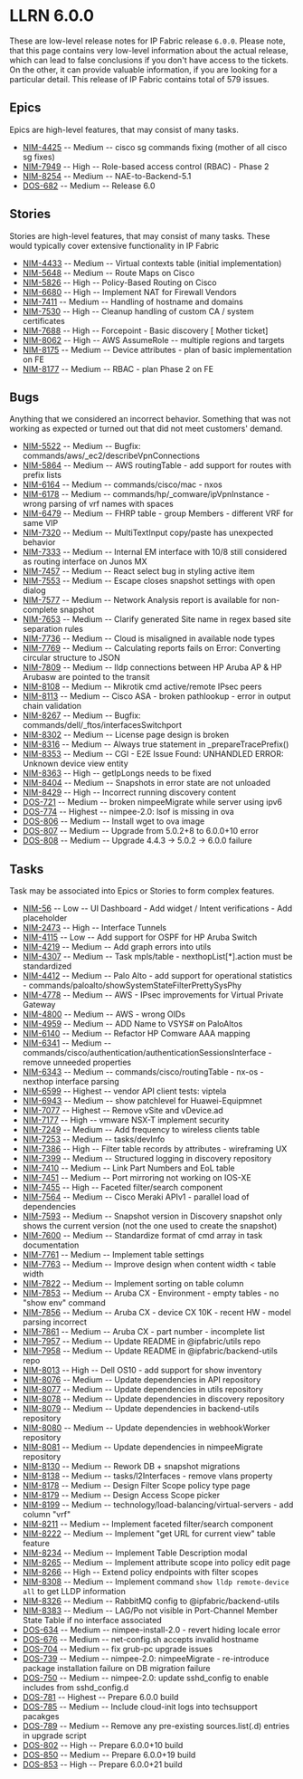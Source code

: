 # LLRN 6.0.0

These are low-level release notes for IP Fabric release `6.0.0`. Please note, that this page contains very low-level information about the actual release, which can lead to false conclusions if you don't have access to the tickets. On the other, it can provide valuable information, if you are looking for a particular detail. This release of IP Fabric contains total of 579 issues.

## Epics

Epics are high-level features, that may consist of many tasks.

- [NIM-4425](https://ipfabric.atlassian.net/browse/NIM-4425) -- Medium -- cisco sg commands fixing (mother of all cisco sg fixes)
- [NIM-7949](https://ipfabric.atlassian.net/browse/NIM-7949) -- High -- Role-based access control (RBAC) - Phase 2
- [NIM-8254](https://ipfabric.atlassian.net/browse/NIM-8254) -- Medium -- NAE-to-Backend-5.1
- [DOS-682](https://ipfabric.atlassian.net/browse/DOS-682) -- Medium -- Release 6.0

## Stories

Stories are high-level features, that may consist of many tasks. These would typically cover extensive functionality in IP Fabric

- [NIM-4433](https://ipfabric.atlassian.net/browse/NIM-4433) -- Medium -- Virtual contexts table (initial implementation)
- [NIM-5648](https://ipfabric.atlassian.net/browse/NIM-5648) -- Medium -- Route Maps on Cisco
- [NIM-5826](https://ipfabric.atlassian.net/browse/NIM-5826) -- High -- Policy-Based Routing on Cisco
- [NIM-6680](https://ipfabric.atlassian.net/browse/NIM-6680) -- High -- Implement NAT for Firewall Vendors
- [NIM-7411](https://ipfabric.atlassian.net/browse/NIM-7411) -- Medium -- Handling of hostname and domains
- [NIM-7530](https://ipfabric.atlassian.net/browse/NIM-7530) -- High -- Cleanup handling of custom CA / system certificates
- [NIM-7688](https://ipfabric.atlassian.net/browse/NIM-7688) -- High -- Forcepoint - Basic discovery [ Mother ticket]
- [NIM-8062](https://ipfabric.atlassian.net/browse/NIM-8062) -- High -- AWS AssumeRole -- multiple regions and targets
- [NIM-8175](https://ipfabric.atlassian.net/browse/NIM-8175) -- Medium -- Device attributes - plan of basic implementation on FE
- [NIM-8177](https://ipfabric.atlassian.net/browse/NIM-8177) -- Medium -- RBAC - plan Phase 2 on FE

## Bugs

Anything that we considered an incorrect behavior. Something that was not working as expected or turned out that did not meet customers' demand.

- [NIM-5522](https://ipfabric.atlassian.net/browse/NIM-5522) -- Medium -- Bugfix: commands/aws/_ec2/describeVpnConnections
- [NIM-5864](https://ipfabric.atlassian.net/browse/NIM-5864) -- Medium -- AWS routingTable - add support for routes with prefix lists
- [NIM-6164](https://ipfabric.atlassian.net/browse/NIM-6164) -- Medium -- commands/cisco/mac - nxos
- [NIM-6178](https://ipfabric.atlassian.net/browse/NIM-6178) -- Medium -- commands/hp/_comware/ipVpnInstance - wrong parsing of vrf names with spaces
- [NIM-6479](https://ipfabric.atlassian.net/browse/NIM-6479) -- Medium -- FHRP table - group Members - different VRF for same VIP
- [NIM-7320](https://ipfabric.atlassian.net/browse/NIM-7320) -- Medium -- MultiTextInput copy/paste has unexpected behavior
- [NIM-7333](https://ipfabric.atlassian.net/browse/NIM-7333) -- Medium -- Internal EM interface with 10/8 still considered as routing interface on Junos MX
- [NIM-7457](https://ipfabric.atlassian.net/browse/NIM-7457) -- Medium -- React select bug in styling active item
- [NIM-7553](https://ipfabric.atlassian.net/browse/NIM-7553) -- Medium -- Escape closes snapshot settings with open dialog
- [NIM-7577](https://ipfabric.atlassian.net/browse/NIM-7577) -- Medium -- Network Analysis report is available for non-complete snapshot
- [NIM-7653](https://ipfabric.atlassian.net/browse/NIM-7653) -- Medium -- Clarify generated Site name in regex based site separation rules
- [NIM-7736](https://ipfabric.atlassian.net/browse/NIM-7736) -- Medium -- Cloud is misaligned in available node types
- [NIM-7769](https://ipfabric.atlassian.net/browse/NIM-7769) -- Medium -- Calculating reports fails on Error: Converting circular structure to JSON
- [NIM-7809](https://ipfabric.atlassian.net/browse/NIM-7809) -- Medium -- lldp connections between HP Aruba AP & HP Arubasw are pointed to the transit
- [NIM-8108](https://ipfabric.atlassian.net/browse/NIM-8108) -- Medium -- Mikrotik cmd active/remote IPsec peers
- [NIM-8113](https://ipfabric.atlassian.net/browse/NIM-8113) -- Medium -- Cisco ASA - broken pathlookup - error in output chain validation
- [NIM-8267](https://ipfabric.atlassian.net/browse/NIM-8267) -- Medium -- Bugfix: commands/dell/_ftos/interfacesSwitchport
- [NIM-8302](https://ipfabric.atlassian.net/browse/NIM-8302) -- Medium -- License page design is broken
- [NIM-8316](https://ipfabric.atlassian.net/browse/NIM-8316) -- Medium -- Always true statement in _prepareTracePrefix()
- [NIM-8353](https://ipfabric.atlassian.net/browse/NIM-8353) -- Medium -- CGI - E2E Issue Found: UNHANDLED ERROR: Unknown device view entity
- [NIM-8363](https://ipfabric.atlassian.net/browse/NIM-8363) -- High -- getIpLongs needs to be fixed
- [NIM-8404](https://ipfabric.atlassian.net/browse/NIM-8404) -- Medium -- Snapshots in error state are not unloaded
- [NIM-8429](https://ipfabric.atlassian.net/browse/NIM-8429) -- High -- Incorrect running discovery content
- [DOS-721](https://ipfabric.atlassian.net/browse/DOS-721) -- Medium -- broken nimpeeMigrate while server using ipv6
- [DOS-774](https://ipfabric.atlassian.net/browse/DOS-774) -- Highest -- nimpee-2.0: lsof is missing in ova
- [DOS-806](https://ipfabric.atlassian.net/browse/DOS-806) -- Medium -- Install wget to ova image
- [DOS-807](https://ipfabric.atlassian.net/browse/DOS-807) -- Medium -- Upgrade from 5.0.2+8 to 6.0.0+10 error
- [DOS-808](https://ipfabric.atlassian.net/browse/DOS-808) -- Medium -- Upgrade 4.4.3 -> 5.0.2 -> 6.0.0 failure

## Tasks

Task may be associated into Epics or Stories to form complex features.

- [NIM-56](https://ipfabric.atlassian.net/browse/NIM-56) -- Low -- UI Dashboard - Add widget / Intent verifications - Add placeholder
- [NIM-2473](https://ipfabric.atlassian.net/browse/NIM-2473) -- High -- Interface Tunnels
- [NIM-4115](https://ipfabric.atlassian.net/browse/NIM-4115) -- Low -- Add support for OSPF for HP Aruba Switch
- [NIM-4219](https://ipfabric.atlassian.net/browse/NIM-4219) -- Medium -- Add graph errors into utils
- [NIM-4307](https://ipfabric.atlassian.net/browse/NIM-4307) -- Medium -- Task mpls/table - nexthopList[*].action must be standardized
- [NIM-4412](https://ipfabric.atlassian.net/browse/NIM-4412) -- Medium -- Palo Alto - add support for operational statistics - commands/paloalto/showSystemStateFilterPrettySysPhy
- [NIM-4778](https://ipfabric.atlassian.net/browse/NIM-4778) -- Medium -- AWS - IPsec improvements for Virtual Private Gateway
- [NIM-4800](https://ipfabric.atlassian.net/browse/NIM-4800) -- Medium -- AWS - wrong OIDs
- [NIM-4959](https://ipfabric.atlassian.net/browse/NIM-4959) -- Medium -- ADD Name to VSYS# on PaloAltos
- [NIM-6140](https://ipfabric.atlassian.net/browse/NIM-6140) -- Medium -- Refactor HP Comware AAA mapping
- [NIM-6341](https://ipfabric.atlassian.net/browse/NIM-6341) -- Medium -- commands/cisco/authentication/authenticationSessionsInterface - remove unneeded properties
- [NIM-6343](https://ipfabric.atlassian.net/browse/NIM-6343) -- Medium -- commands/cisco/routingTable - nx-os - nexthop interface parsing
- [NIM-6599](https://ipfabric.atlassian.net/browse/NIM-6599) -- Highest -- vendor API client tests: viptela
- [NIM-6943](https://ipfabric.atlassian.net/browse/NIM-6943) -- Medium -- show patchlevel for Huawei-Equipmnet
- [NIM-7077](https://ipfabric.atlassian.net/browse/NIM-7077) -- Highest -- Remove vSite and vDevice.ad
- [NIM-7177](https://ipfabric.atlassian.net/browse/NIM-7177) -- High -- vmware NSX-T implement security
- [NIM-7249](https://ipfabric.atlassian.net/browse/NIM-7249) -- Medium -- Add frequency to wireless clients table
- [NIM-7253](https://ipfabric.atlassian.net/browse/NIM-7253) -- Medium -- tasks/devInfo
- [NIM-7386](https://ipfabric.atlassian.net/browse/NIM-7386) -- High -- Filter table records by attributes - wireframing UX
- [NIM-7399](https://ipfabric.atlassian.net/browse/NIM-7399) -- Medium -- Structured logging in discovery repository
- [NIM-7410](https://ipfabric.atlassian.net/browse/NIM-7410) -- Medium -- Link Part Numbers and EoL table
- [NIM-7451](https://ipfabric.atlassian.net/browse/NIM-7451) -- Medium -- Port mirroring not working on IOS-XE
- [NIM-7455](https://ipfabric.atlassian.net/browse/NIM-7455) -- High -- Faceted filter/search component
- [NIM-7564](https://ipfabric.atlassian.net/browse/NIM-7564) -- Medium -- Cisco Meraki APIv1 - parallel load of dependencies
- [NIM-7593](https://ipfabric.atlassian.net/browse/NIM-7593) -- Medium -- Snapshot version in Discovery snapshot only shows the current version (not the one used to create the snapshot)
- [NIM-7600](https://ipfabric.atlassian.net/browse/NIM-7600) -- Medium -- Standardize format of cmd array in task documentation
- [NIM-7761](https://ipfabric.atlassian.net/browse/NIM-7761) -- Medium -- Implement table settings
- [NIM-7763](https://ipfabric.atlassian.net/browse/NIM-7763) -- Medium -- Improve design when content width < table width
- [NIM-7822](https://ipfabric.atlassian.net/browse/NIM-7822) -- Medium -- Implement sorting on table column
- [NIM-7853](https://ipfabric.atlassian.net/browse/NIM-7853) -- Medium -- Aruba CX - Environment - empty tables - no "show env" command
- [NIM-7856](https://ipfabric.atlassian.net/browse/NIM-7856) -- Medium -- Aruba CX - device CX 10K - recent HW - model parsing incorrect
- [NIM-7861](https://ipfabric.atlassian.net/browse/NIM-7861) -- Medium -- Aruba CX - part number - incomplete list
- [NIM-7957](https://ipfabric.atlassian.net/browse/NIM-7957) -- Medium -- Update README in @ipfabric/utils repo
- [NIM-7958](https://ipfabric.atlassian.net/browse/NIM-7958) -- Medium -- Update README in @ipfabric/backend-utils repo
- [NIM-8013](https://ipfabric.atlassian.net/browse/NIM-8013) -- High -- Dell OS10 - add support for show inventory
- [NIM-8076](https://ipfabric.atlassian.net/browse/NIM-8076) -- Medium -- Update dependencies in API repository
- [NIM-8077](https://ipfabric.atlassian.net/browse/NIM-8077) -- Medium -- Update dependencies in utils repository
- [NIM-8078](https://ipfabric.atlassian.net/browse/NIM-8078) -- Medium -- Update dependencies in discovery repository
- [NIM-8079](https://ipfabric.atlassian.net/browse/NIM-8079) -- Medium -- Update dependencies in backend-utils repository
- [NIM-8080](https://ipfabric.atlassian.net/browse/NIM-8080) -- Medium -- Update dependencies in webhookWorker repository
- [NIM-8081](https://ipfabric.atlassian.net/browse/NIM-8081) -- Medium -- Update dependencies in nimpeeMigrate repository
- [NIM-8130](https://ipfabric.atlassian.net/browse/NIM-8130) -- Medium -- Rework DB + snapshot migrations
- [NIM-8138](https://ipfabric.atlassian.net/browse/NIM-8138) -- Medium -- tasks/l2Interfaces - remove vlans property
- [NIM-8178](https://ipfabric.atlassian.net/browse/NIM-8178) -- Medium -- Design Filter Scope policy type page
- [NIM-8179](https://ipfabric.atlassian.net/browse/NIM-8179) -- Medium -- Design Access Scope picker
- [NIM-8199](https://ipfabric.atlassian.net/browse/NIM-8199) -- Medium -- technology/load-balancing/virtual-servers - add column "vrf"
- [NIM-8211](https://ipfabric.atlassian.net/browse/NIM-8211) -- Medium -- Implement faceted filter/search component
- [NIM-8222](https://ipfabric.atlassian.net/browse/NIM-8222) -- Medium -- Implement "get URL for current view" table feature
- [NIM-8234](https://ipfabric.atlassian.net/browse/NIM-8234) -- Medium -- Implement Table Description modal
- [NIM-8265](https://ipfabric.atlassian.net/browse/NIM-8265) -- Medium -- Implement attribute scope into policy edit page
- [NIM-8266](https://ipfabric.atlassian.net/browse/NIM-8266) -- High -- Extend policy endpoints with filter scopes
- [NIM-8308](https://ipfabric.atlassian.net/browse/NIM-8308) -- Medium -- Implement command `show lldp remote-device all` to get LLDP information
- [NIM-8326](https://ipfabric.atlassian.net/browse/NIM-8326) -- Medium -- RabbitMQ config to @ipfabric/backend-utils
- [NIM-8383](https://ipfabric.atlassian.net/browse/NIM-8383) -- Medium -- LAG/Po not visible in Port-Channel Member State Table if no interface associated
- [DOS-634](https://ipfabric.atlassian.net/browse/DOS-634) -- Medium -- nimpee-install-2.0 - revert hiding locale error
- [DOS-676](https://ipfabric.atlassian.net/browse/DOS-676) -- Medium -- net-config.sh accepts invalid hostname
- [DOS-704](https://ipfabric.atlassian.net/browse/DOS-704) -- Medium -- fix grub-pc upgrade issues
- [DOS-739](https://ipfabric.atlassian.net/browse/DOS-739) -- Medium -- nimpee-2.0: nimpeeMigrate - re-introduce package installation failure on DB migration failure
- [DOS-750](https://ipfabric.atlassian.net/browse/DOS-750) -- Medium -- nimpee-2.0: update sshd_config to enable includes from sshd_config.d
- [DOS-781](https://ipfabric.atlassian.net/browse/DOS-781) -- Highest -- Prepare 6.0.0 build
- [DOS-785](https://ipfabric.atlassian.net/browse/DOS-785) -- Medium -- Include cloud-init logs into techsupport pacakges
- [DOS-789](https://ipfabric.atlassian.net/browse/DOS-789) -- Medium -- Remove any pre-existing sources.list(.d) entries in upgrade script
- [DOS-802](https://ipfabric.atlassian.net/browse/DOS-802) -- High -- Prepare 6.0.0+10 build
- [DOS-850](https://ipfabric.atlassian.net/browse/DOS-850) -- Medium -- Prepare 6.0.0+19 build
- [DOS-853](https://ipfabric.atlassian.net/browse/DOS-853) -- High -- Prepare 6.0.0+21 build
